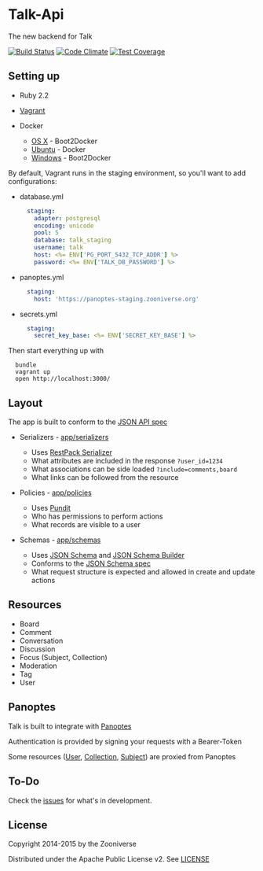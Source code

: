 # Talk-Api

The new backend for Talk

[![Build Status](https://travis-ci.org/zooniverse/Talk-Api.svg?branch=master)](https://travis-ci.org/zooniverse/Talk-Api)
[![Code Climate](https://codeclimate.com/github/zooniverse/Talk-Api/badges/gpa.svg)](https://codeclimate.com/github/zooniverse/Talk-Api)
[![Test Coverage](https://codeclimate.com/github/zooniverse/Talk-Api/badges/coverage.svg)](https://codeclimate.com/github/zooniverse/Talk-Api)

## Setting up

* Ruby 2.2

* [Vagrant](https://www.vagrantup.com/downloads.html)

* Docker
  * [OS X](https://docs.docker.com/installation/mac/) - Boot2Docker
  * [Ubuntu](https://docs.docker.com/installation/ubuntulinux/) - Docker
  * [Windows](http://docs.docker.com/installation/windows/) - Boot2Docker

By default, Vagrant runs in the staging environment, so you'll want to add configurations:

* database.yml
  ```yaml
    staging:
      adapter: postgresql
      encoding: unicode
      pool: 5
      database: talk_staging
      username: talk
      host: <%= ENV['PG_PORT_5432_TCP_ADDR'] %>
      password: <%= ENV['TALK_DB_PASSWORD'] %>
  ```

* panoptes.yml
  ```yaml
    staging:
      host: 'https://panoptes-staging.zooniverse.org'
  ```

* secrets.yml
  ```yaml
    staging:
      secret_key_base: <%= ENV['SECRET_KEY_BASE'] %>
  ```

Then start everything up with
```
  bundle
  vagrant up
  open http://localhost:3000/
```

## Layout

The app is built to conform to the [JSON API spec](http://jsonapi.org/)

* Serializers - [app/serializers](app/serializers)
  * Uses [RestPack Serializer](https://github.com/RestPack/restpack_serializer)
  * What attributes are included in the response `?user_id=1234`
  * What associations can be side loaded `?include=comments,board`
  * What links can be followed from the resource


* Policies - [app/policies](app/policies)
  * Uses [Pundit](https://github.com/elabs/pundit)
  * Who has permissions to perform actions
  * What records are visible to a user


* Schemas - [app/schemas](app/schemas)
  * Uses [JSON Schema](https://github.com/ruby-json-schema/json-schema) and [JSON Schema Builder](https://github.com/parrish/json-schema_builder)
  * Conforms to the [JSON Schema spec](http://json-schema.org/)
  * What request structure is expected and allowed in create and update actions

## Resources

* Board
* Comment
* Conversation
* Discussion
* Focus (Subject, Collection)
* Moderation
* Tag
* User

## Panoptes

Talk is built to integrate with [Panoptes](https://github.com/zooniverse/panoptes)

Authentication is provided by signing your requests with a Bearer-Token

Some resources ([User](app/models/user.rb), [Collection](app/models/collection.rb), [Subject](app/models/subject.rb)) are proxied from Panoptes


## To-Do

Check the [issues](https://github.com/zooniverse/Talk-Api/issues) for what's in development.


## License

Copyright 2014-2015 by the Zooniverse

Distributed under the Apache Public License v2. See [LICENSE](LICENSE)
